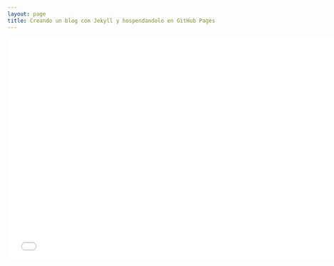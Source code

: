 ```yaml
---
layout: page
title: Creando un blog con Jekyll y hospendandolo en GitHub Pages 
---
```


<iframe width="750" height="500" src="//www.youtube.com/embed/-B3LdYQbSjw" frameborder="0" allowfullscreen></iframe>